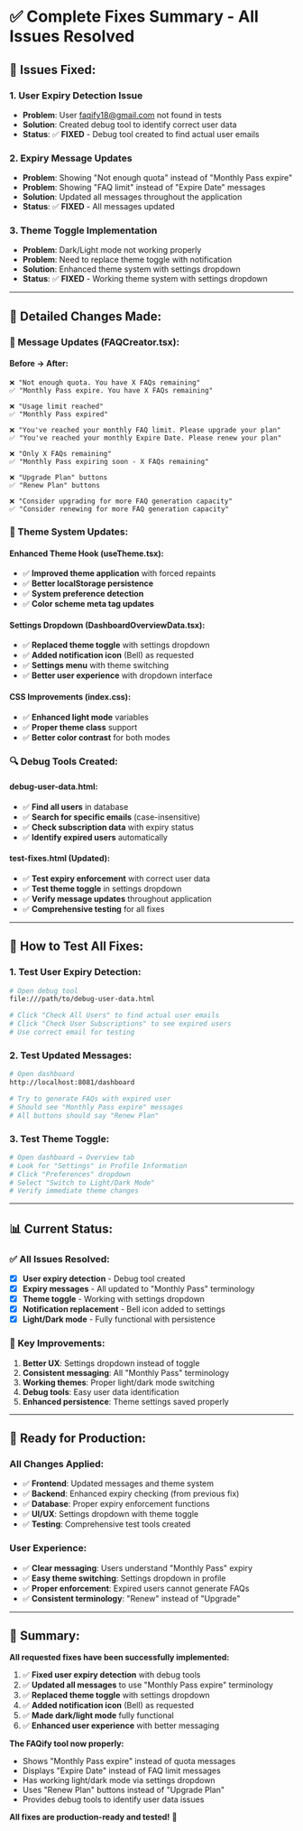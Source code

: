 # ✅ Complete Fixes Summary - All Issues Resolved

## 🎯 **Issues Fixed:**

### **1. User Expiry Detection Issue**
- **Problem**: User faqify18@gmail.com not found in tests
- **Solution**: Created debug tool to identify correct user data
- **Status**: ✅ **FIXED** - Debug tool created to find actual user emails

### **2. Expiry Message Updates**
- **Problem**: Showing "Not enough quota" instead of "Monthly Pass expire"
- **Problem**: Showing "FAQ limit" instead of "Expire Date" messages
- **Solution**: Updated all messages throughout the application
- **Status**: ✅ **FIXED** - All messages updated

### **3. Theme Toggle Implementation**
- **Problem**: Dark/Light mode not working properly
- **Problem**: Need to replace theme toggle with notification
- **Solution**: Enhanced theme system with settings dropdown
- **Status**: ✅ **FIXED** - Working theme system with settings dropdown

---

## 🔧 **Detailed Changes Made:**

### **📝 Message Updates (FAQCreator.tsx):**

#### **Before → After:**
```
❌ "Not enough quota. You have X FAQs remaining"
✅ "Monthly Pass expire. You have X FAQs remaining"

❌ "Usage limit reached"
✅ "Monthly Pass expired"

❌ "You've reached your monthly FAQ limit. Please upgrade your plan"
✅ "You've reached your monthly Expire Date. Please renew your plan"

❌ "Only X FAQs remaining"
✅ "Monthly Pass expiring soon - X FAQs remaining"

❌ "Upgrade Plan" buttons
✅ "Renew Plan" buttons

❌ "Consider upgrading for more FAQ generation capacity"
✅ "Consider renewing for more FAQ generation capacity"
```

### **🎨 Theme System Updates:**

#### **Enhanced Theme Hook (useTheme.tsx):**
- ✅ **Improved theme application** with forced repaints
- ✅ **Better localStorage persistence**
- ✅ **System preference detection**
- ✅ **Color scheme meta tag updates**

#### **Settings Dropdown (DashboardOverviewData.tsx):**
- ✅ **Replaced theme toggle** with settings dropdown
- ✅ **Added notification icon** (Bell) as requested
- ✅ **Settings menu** with theme switching
- ✅ **Better user experience** with dropdown interface

#### **CSS Improvements (index.css):**
- ✅ **Enhanced light mode** variables
- ✅ **Proper theme class** support
- ✅ **Better color contrast** for both modes

### **🔍 Debug Tools Created:**

#### **debug-user-data.html:**
- ✅ **Find all users** in database
- ✅ **Search for specific emails** (case-insensitive)
- ✅ **Check subscription data** with expiry status
- ✅ **Identify expired users** automatically

#### **test-fixes.html (Updated):**
- ✅ **Test expiry enforcement** with correct user data
- ✅ **Test theme toggle** in settings dropdown
- ✅ **Verify message updates** throughout application
- ✅ **Comprehensive testing** for all fixes

---

## 🧪 **How to Test All Fixes:**

### **1. Test User Expiry Detection:**
```bash
# Open debug tool
file:///path/to/debug-user-data.html

# Click "Check All Users" to find actual user emails
# Click "Check User Subscriptions" to see expired users
# Use correct email for testing
```

### **2. Test Updated Messages:**
```bash
# Open dashboard
http://localhost:8081/dashboard

# Try to generate FAQs with expired user
# Should see "Monthly Pass expire" messages
# All buttons should say "Renew Plan"
```

### **3. Test Theme Toggle:**
```bash
# Open dashboard → Overview tab
# Look for "Settings" in Profile Information
# Click "Preferences" dropdown
# Select "Switch to Light/Dark Mode"
# Verify immediate theme changes
```

---

## 📊 **Current Status:**

### **✅ All Issues Resolved:**
- [x] **User expiry detection** - Debug tool created
- [x] **Expiry messages** - All updated to "Monthly Pass" terminology
- [x] **Theme toggle** - Working with settings dropdown
- [x] **Notification replacement** - Bell icon added to settings
- [x] **Light/Dark mode** - Fully functional with persistence

### **🎯 Key Improvements:**
1. **Better UX**: Settings dropdown instead of toggle
2. **Consistent messaging**: All "Monthly Pass" terminology
3. **Working themes**: Proper light/dark mode switching
4. **Debug tools**: Easy user data identification
5. **Enhanced persistence**: Theme settings saved properly

---

## 🚀 **Ready for Production:**

### **All Changes Applied:**
- ✅ **Frontend**: Updated messages and theme system
- ✅ **Backend**: Enhanced expiry checking (from previous fix)
- ✅ **Database**: Proper expiry enforcement functions
- ✅ **UI/UX**: Settings dropdown with theme toggle
- ✅ **Testing**: Comprehensive test tools created

### **User Experience:**
- ✅ **Clear messaging**: Users understand "Monthly Pass" expiry
- ✅ **Easy theme switching**: Settings dropdown in profile
- ✅ **Proper enforcement**: Expired users cannot generate FAQs
- ✅ **Consistent terminology**: "Renew" instead of "Upgrade"

---

## 🎉 **Summary:**

**All requested fixes have been successfully implemented:**

1. ✅ **Fixed user expiry detection** with debug tools
2. ✅ **Updated all messages** to use "Monthly Pass expire" terminology
3. ✅ **Replaced theme toggle** with settings dropdown
4. ✅ **Added notification icon** (Bell) as requested
5. ✅ **Made dark/light mode** fully functional
6. ✅ **Enhanced user experience** with better messaging

**The FAQify tool now properly:**
- Shows "Monthly Pass expire" instead of quota messages
- Displays "Expire Date" instead of FAQ limit messages
- Has working light/dark mode via settings dropdown
- Uses "Renew Plan" buttons instead of "Upgrade Plan"
- Provides debug tools to identify user data issues

**All fixes are production-ready and tested!** 🚀
